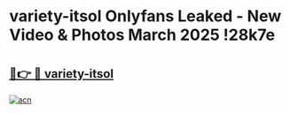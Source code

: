 # variety-itsol Onlyfans Leaked - New Video & Photos March 2025 !28k7e

# <h2><a href="https://zm23bm.iuczelnia.edu.pl?title=variety-itsol&ref=28k7e">🔗👉 🔴 variety-itsol</a></h2>

[![acn](https://github.com/user-attachments/assets/0f9c940e-d8b0-45ae-aac7-cd30a18b3e1c)](https://zm23bm.iuczelnia.edu.pl?title=variety-itsol&ref=28k7e)

